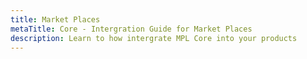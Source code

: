 ```yaml
---
title: Market Places
metaTitle: Core - Intergration Guide for Market Places
description: Learn to how intergrate MPL Core into your products
---
```

